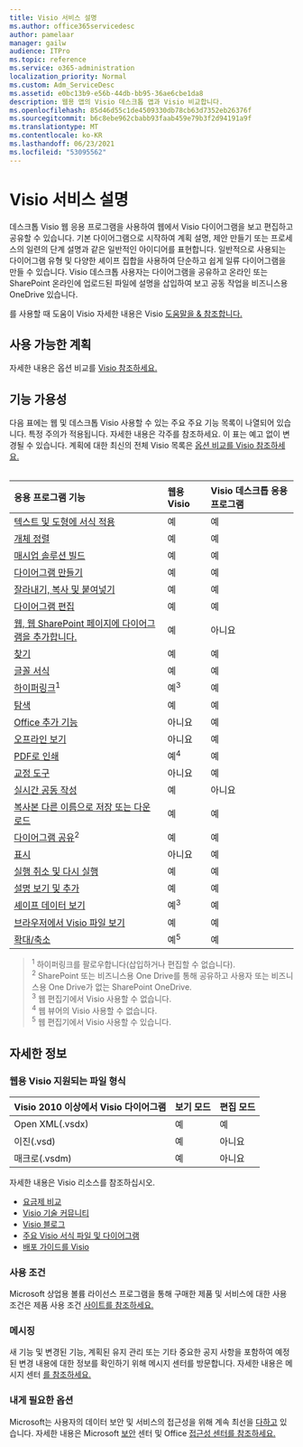 ```yaml
---
title: Visio 서비스 설명
ms.author: office365servicedesc
author: pamelaar
manager: gailw
audience: ITPro
ms.topic: reference
ms.service: o365-administration
localization_priority: Normal
ms.custom: Adm_ServiceDesc
ms.assetid: e0bc13b9-e56b-44db-bb95-36ae6cbe1da8
description: 웹용 앱의 Visio 데스크톱 앱과 Visio 비교합니다.
ms.openlocfilehash: 85d46d55c1de4509330db78cb63d7352eb26376f
ms.sourcegitcommit: b6c8ebe962cbabb93faab459e79b3f2d94191a9f
ms.translationtype: MT
ms.contentlocale: ko-KR
ms.lasthandoff: 06/23/2021
ms.locfileid: "53095562"
---
```

# <a name="visio-service-description"></a>Visio 서비스 설명

데스크톱 Visio 웹 응용 프로그램을 사용하여 웹에서 Visio 다이어그램을 보고 편집하고 공유할 수 있습니다. 기본 다이어그램으로 시작하여 계획 설명, 제안 만들기 또는 프로세스의 일련의 단계 설명과 같은 일반적인 아이디어를 표현합니다. 일반적으로 사용되는 다이어그램 유형 및 다양한 셰이프 집합을 사용하여 단순하고 쉽게 일류 다이어그램을 만들 수 있습니다. Visio 데스크톱 사용자는 다이어그램을 공유하고 온라인 또는 SharePoint 온라인에 업로드된 파일에 설명을 삽입하여 보고 공동 작업을 비즈니스용 OneDrive 있습니다.

를 사용할 때 도움이 Visio 자세한 내용은 Visio [도움말을 & 참조합니다.](https://support.office.com/visio)

## <a name="available-plans"></a>사용 가능한 계획

자세한 내용은 옵션 비교를 [Visio 참조하세요.](https://www.microsoft.com/microsoft-365/visio/microsoft-visio-plans-and-pricing-compare-visio-options)
  
## <a name="feature-availability"></a>기능 가용성

다음 표에는 웹 및 데스크톱 Visio 사용할 수 있는 주요 주요 기능 목록이 나열되어 있습니다. 특정 주의가 적용됩니다. 자세한 내용은 각주를 참조하세요. 이 표는 예고 없이 변경될 수 있습니다. 계획에 대한 최신의 전체 Visio 목록은 [옵션 비교를 Visio 참조하세요.](https://www.microsoft.com/microsoft-365/visio/microsoft-visio-plans-and-pricing-compare-visio-options)<br><br> 

| 응용 프로그램 기능 | 웹용 Visio | Visio 데스크톱 응용 프로그램 |
|:-----|:-----|:-----|
|[텍스트 및 도형에 서식 적용](visio-features.md#apply-rich-formatting-to-text-and-shapes)|예 |예 |
|[개체 정렬](visio-features.md#arrange-objects)|예 |예 |
|[매시업 솔루션 빌드](visio-features.md#build-mashup-solutions)|예 |예 |
|[다이어그램 만들기](visio-features.md#create-diagrams)|예 |예 |
|[잘라내기, 복사 및 붙여넣기](visio-features.md#cut-copy-and-paste)|예 |예 |
|[다이어그램 편집](visio-features.md#edit-diagrams)|예 |예 |
|[웹, 웹 SharePoint 페이지에 다이어그램을 추가합니다.](visio-features.md#embed-diagram-in-a-sharepoint-web-or-blog-page)|예 |아니요 |
|[찾기](visio-features.md#find)|예 |예 |
|[글꼴 서식](visio-features.md#font-formatting)|예 |예 |
|[하이퍼링크](visio-features.md#hyperlinks)<sup>1</sup>|예<sup>3</sup>|예 |
|[탐색](visio-features.md#navigation)|예 |예 |
|[Office 추가 기능](visio-features.md#office-add-ins)|아니요 |예 |
|[오프라인 보기](visio-features.md#offline-viewing)|아니요 |예 |
|[PDF로 인쇄](visio-features.md#print-to-pdf)|예<sup>4</sup>|예 |
|[교정 도구](visio-features.md#proofing-tools)|아니요 |예 |
|[실시간 공동 작성](visio-features.md#real-time-co-authoring)|예 |아니요 |
|[복사본 다른 이름으로 저장 또는 다운로드](visio-features.md#save-as-or-download-a-copy)|예 |예 |
|[다이어그램 공유](visio-features.md#share-a-diagram)<sup>2</sup>|예 |예 |
|[표시](visio-features.md#tell-me)|아니요 |예 |
|[실행 취소 및 다시 실행](visio-features.md#undo-and-redo)|예 |예 |
|[설명 보기 및 추가](visio-features.md#view-and-add-comments)|예 |예 |
|[셰이프 데이터 보기](visio-features.md#view-shape-data)|예<sup>3</sup>|예 |
|[브라우저에서 Visio 파일 보기](visio-features.md#view-visio-files-in-the-browser)|예 |예 |
|[확대/축소](visio-features.md#zoom)|예<sup>5</sup>|예 |

> <sup>1</sup> 하이퍼링크를 팔로우합니다(삽입하거나 편집할 수 없습니다).
<br/><sup>2</sup> SharePoint 또는 비즈니스용 One Drive를 통해 공유하고 사용자 또는 비즈니스용 One Drive가 없는 SharePoint OneDrive.
<br/><sup>3</sup> 웹 편집기에서 Visio 사용할 수 없습니다.
<br/><sup>4</sup> 웹 뷰어의 Visio 사용할 수 없습니다.
<br/><sup>5</sup> 웹 편집기에서 Visio 사용할 수 있습니다.

## <a name="learn-more"></a>자세한 정보

### <a name="supported-file-types-in-visio-for-the-web"></a>웹용 Visio 지원되는 파일 형식

| Visio 2010 이상에서 Visio 다이어그램 | 보기 모드 | 편집 모드 |
|:-----|:-----|:-----|
|Open XML(.vsdx)  <br/> |예  <br/> |예  <br/> |
|이진(.vsd)  <br/> |예  <br/> |아니요  <br/> |
|매크로(.vsdm)  <br/> |예  <br/> |아니요  <br/> |

자세한 내용은 Visio 리소스를 참조하십시오.

- [요금제 비교](https://www.microsoft.com/microsoft-365/visio/microsoft-visio-plans-and-pricing-compare-visio-options)
- [Visio 기술 커뮤니티](https://techcommunity.microsoft.com/t5/microsoft-teams/ct-p/MicrosoftTeams)
- [Visio 블로그](https://techcommunity.microsoft.com/t5/visio-blog/bg-p/VisioBlog)
- [주요 Visio 서식 파일 및 다이어그램](https://go.microsoft.com/fwlink/p/?linkid=2157372)
- [배포 가이드를 Visio](/deployoffice/deployment-guide-for-visio)

### <a name="licensing-terms"></a>사용 조건

Microsoft 상업용 볼륨 라이선스 프로그램을 통해 구매한 제품 및 서비스에 대한 사용 조건은 제품 사용 조건 [사이트를 참조하세요.](https://www.microsoft.com/licensing/terms/)

### <a name="messaging"></a>메시징

새 기능 및 변경된 기능, 계획된 유지 관리 또는 기타 중요한 공지 사항을 포함하여 예정된 변경 내용에 대한 정보를 확인하기 위해 메시지 센터를 방문합니다. 자세한 내용은 메시지 센터 [를 참조하세요.](/microsoft-365/admin/manage/message-center)

### <a name="accessibility"></a>내게 필요한 옵션

Microsoft는 사용자의 데이터 보안 및 서비스의 접근성을 위해 계속 최선을 [다하고](https://www.microsoft.com/trust-center/compliance/accessibility) 있습니다. 자세한 내용은 Microsoft [보안](https://www.microsoft.com/trust-center) 센터 및 Office [접근성 센터를 참조하세요.](https://support.office.com/article/ecab0fcf-d143-4fe8-a2ff-6cd596bddc6d)
